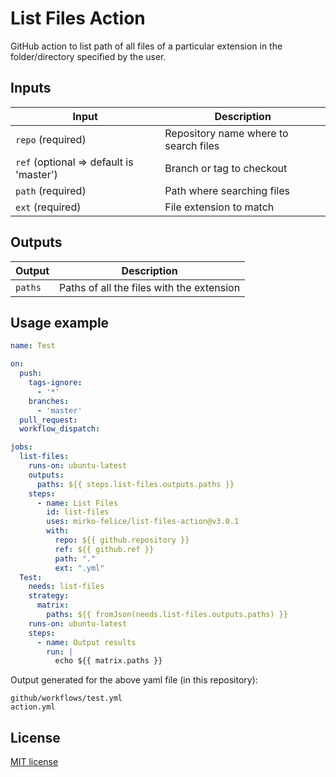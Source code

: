 # List Files Action

GitHub action to list path of all files of a particular extension in the folder/directory
specified by the user.

## Inputs
| Input                                    | Description                           |
|------------------------------------------|---------------------------------------|
| `repo` (required)                        | Repository name where to search files |
| `ref`  (optional => default is 'master') | Branch or tag to checkout             |
| `path` (required)                        | Path where searching files            |
| `ext`  (required)                        | File extension to match               |

## Outputs

| Output       | Description                               |
|--------------|-------------------------------------------|
| `paths`      | Paths of all the files with the extension |

## Usage example

```yaml
name: Test

on:
  push:
    tags-ignore:
      - '*'
    branches:
      - 'master'
  pull_request:
  workflow_dispatch:

jobs:
  list-files:
    runs-on: ubuntu-latest
    outputs:
      paths: ${{ steps.list-files.outputs.paths }}
    steps:
      - name: List Files
        id: list-files
        uses: mirko-felice/list-files-action@v3.0.1
        with:
          repo: ${{ github.repository }}
          ref: ${{ github.ref }}
          path: "."
          ext: ".yml"
  Test:
    needs: list-files
    strategy:
      matrix:
        paths: ${{ fromJson(needs.list-files.outputs.paths) }}
    runs-on: ubuntu-latest
    steps:
      - name: Output results
        run: |
          echo ${{ matrix.paths }}
```
Output generated for the above yaml file (in this repository):

```shell
github/workflows/test.yml
action.yml
```

## License
[MIT license]

[MIT license]: LICENSE